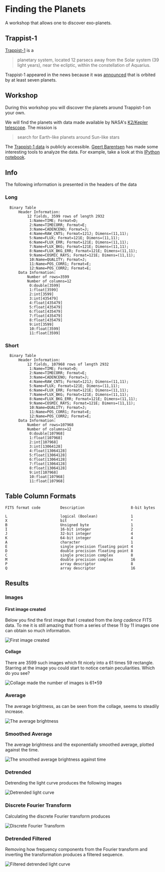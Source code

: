 # Finding the Planets
A workshop that allows one to discover exo-planets.

## Trappist-1
[Trappist-1][trappist] is a

> planetary system, located 12 parsecs away from the Solar system (39 light
> years), near the ecliptic, within the constellation of Aquarius. 

Trappist-1 appeared in the news because it was [announced][press-release] that
is orbited by at least seven planets. 

## Workshop
During this workshop you will discover the planets around Trappist-1 on your
own.

We will find the planets with data made available by
NASA's [K2/Kepler telescope][K2]. The mission is

> search for Earth-like planets around Sun-like stars

The [Trappist-1 data][data] is publicly accessible. [Geert Barentsen][barentsen]
has made some interesting tools to analyze the data. For example, take a look at
this [IPython notebook][notebook].

## Info
The following information is presented in the headers of the data

### Long

```plain
  Binary Table
      Header Information:
          12 fields, 3599 rows of length 2932
           1:Name=TIME; Format=D; 
           2:Name=TIMECORR; Format=E; 
           3:Name=CADENCENO; Format=J; 
           4:Name=RAW_CNTS; Format=121J; Dimens=(11,11); 
           5:Name=FLUX; Format=121E; Dimens=(11,11); 
           6:Name=FLUX_ERR; Format=121E; Dimens=(11,11); 
           7:Name=FLUX_BKG; Format=121E; Dimens=(11,11); 
           8:Name=FLUX_BKG_ERR; Format=121E; Dimens=(11,11); 
           9:Name=COSMIC_RAYS; Format=121E; Dimens=(11,11); 
           10:Name=QUALITY; Format=J; 
           11:Name=POS_CORR1; Format=E; 
           12:Name=POS_CORR2; Format=E; 
      Data Information:
          Number of rows=3599
          Number of columns=12
           0:double[3599]
           1:float[3599]
           2:int[3599]
           3:int[435479]
           4:float[435479]
           5:float[435479]
           6:float[435479]
           7:float[435479]
           8:float[435479]
           9:int[3599]
           10:float[3599]
           11:float[3599]
```


### Short

```plain
  Binary Table
      Header Information:
          12 fields, 107968 rows of length 2932
           1:Name=TIME; Format=D; 
           2:Name=TIMECORR; Format=E; 
           3:Name=CADENCENO; Format=J; 
           4:Name=RAW_CNTS; Format=121J; Dimens=(11,11); 
           5:Name=FLUX; Format=121E; Dimens=(11,11); 
           6:Name=FLUX_ERR; Format=121E; Dimens=(11,11); 
           7:Name=FLUX_BKG; Format=121E; Dimens=(11,11); 
           8:Name=FLUX_BKG_ERR; Format=121E; Dimens=(11,11); 
           9:Name=COSMIC_RAYS; Format=121E; Dimens=(11,11); 
           10:Name=QUALITY; Format=J; 
           11:Name=POS_CORR1; Format=E; 
           12:Name=POS_CORR2; Format=E; 
      Data Information:
          Number of rows=107968
          Number of columns=12
           0:double[107968]
           1:float[107968]
           2:int[107968]
           3:int[13064128]
           4:float[13064128]
           5:float[13064128]
           6:float[13064128]
           7:float[13064128]
           8:float[13064128]
           9:int[107968]
           10:float[107968]
           11:float[107968]
```

## Table Column Formats
```plain
FITS format code         Description                     8-bit bytes

L                        logical (Boolean)               1
X                        bit                             *
B                        Unsigned byte                   1
I                        16-bit integer                  2
J                        32-bit integer                  4
K                        64-bit integer                  4
A                        character                       1
E                        single precision floating point 4
D                        double precision floating point 8
C                        single precision complex        8
M                        double precision complex        16
P                        array descriptor                8
Q                        array descriptor                16
```

## Results
### Images
#### First image created
Below you find the first image that I created from the *long cadence* FITS data.
To me it is still amazing that from a series of these 11 by 11 images one can
obtain so much information.

![First image created](https://cdn.rawgit.com/fifth-postulate/finding-the-planets/67b084085e476b2d43aff269dc272996e8b0a4ed/java/src/main/resources/first-image.png)

#### Collage
There are 3599 such images which fit nicely into a 61 times 59 rectangle.
Starring at the image you could start to notice certain peculiarities. Which do
you see? 

![Collage made the number of images is 61*59](https://cdn.rawgit.com/fifth-postulate/finding-the-planets/fd091991ad956f572d583f902b635a572d509968/java/src/main/resources/collage.png)

### Average
The average brightness, as can be seen from the collage, seems to steadily increase.

![The average brightness](https://cdn.rawgit.com/fifth-postulate/finding-the-planets/5a3fd3fb99d0ff60a7bf567c2e3eedf1ea69ff88/java/src/main/resources/average.png)

### Smoothed Average
The average brightness and the exponentially smoothed average, plotted against the time.

![The smoothed average brightness against time](https://cdn.rawgit.com/fifth-postulate/finding-the-planets/2fdd37a4ce17afb97dca1752fbcd530ee1f6c58a/java/src/main/resources/average-long.png)

### Detrended
Detrending the light curve produces the following images

![Detrended light curve](https://cdn.rawgit.com/fifth-postulate/finding-the-planets/417e873f6901d7f428e158187872af6aff741f00/java/src/main/resources/detrended-long.png)

### Discrete Fourier Transform
Calculating the discrete Fourier transform produces

![Discrete Fourier Transform](https://cdn.rawgit.com/fifth-postulate/finding-the-planets/7b49b7a7a6d2f785a3f978ce7082f00a0f7e45ea/java/src/main/resources/fft.png)

### Detrended Filtered
Removing how frequency components from the Fourier transform and inverting the
transformation produces a filtered sequence.

![Filtered detrended light curve](https://cdn.rawgit.com/fifth-postulate/finding-the-planets/5b87ce9d3985ce7699a1d26afaa2996840fae089/java/src/main/resources/ifft.png)

[trappist]: www.trappist.one
[press-release]: https://www.nasa.gov/press-release/nasa-telescope-reveals-largest-batch-of-earth-size-habitable-zone-planets-around
[K2]: https://keplerscience.arc.nasa.gov/
[data]: https://keplerscience.arc.nasa.gov/raw-data-for-k2-campaign-12-and-trappist-1-now-available.html
[barentsen]: https://github.com/barentsen
[notebook]: https://github.com/mrtommyb/trappist-lc/blob/master/TRAPPIST-1-transit-code.ipynb

